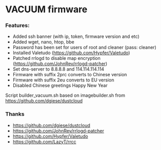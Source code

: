 # VACUUM firmware

### Features:
* Added ssh banner (with ip, token, firmware version and etc)
* Added wget, nano, htop, bbe
* Password has been set for users of root and cleaner (pass: cleaner)
* Installed Valetudo (https://github.com/Hypfer/Valetudo)
* Patched rrlogd to disable map encryption (https://github.com/JohnRev/rrlogd-patcher)
* Set dns-server to 8.8.8.8 and 114.114.114.114
* Firmware with suffix 2prc converts to Chinese version
* Firmware with suffix 2eu  converts to EU version
* Disabled Chinese greetings Happy New Year

Script builder_vacuum.sh based on imagebuilder.sh from https://github.com/dgiese/dustcloud

### Thanks
* https://github.com/dgiese/dustcloud
* https://github.com/JohnRev/rrlogd-patcher
* https://github.com/Hypfer/Valetudo
* https://github.com/LazyT/rrcc
